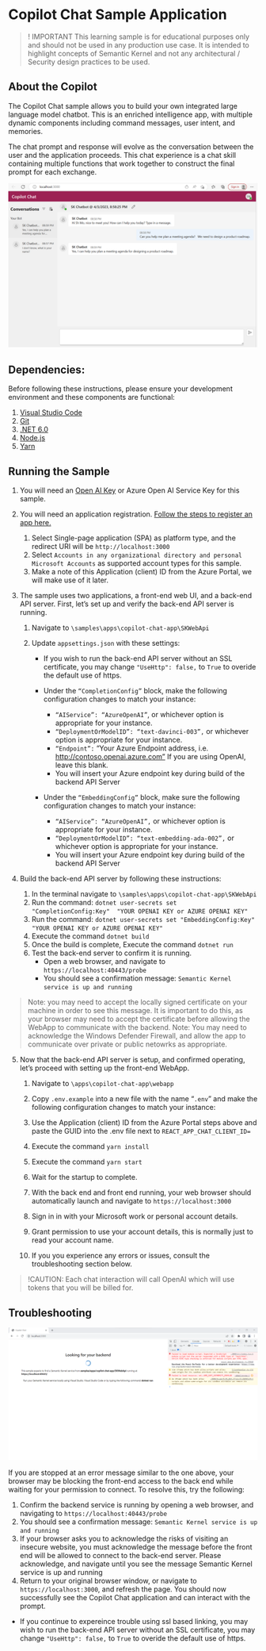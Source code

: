 # Copilot Chat Sample Application
>! IMPORTANT  This learning sample is for educational purposes only and should not be used in any production use case.  It is intended to highlight concepts of Semantic Kernel and not any architectural / Security design practices to be used.

## About the Copilot 
The Copilot Chat sample allows you to build your own integrated large language model chatbot.  This is an enriched intelligence app, with multiple dynamic components including command messages, user intent, and memories.  

The chat prompt and response will evolve as the conversation between the user and the application proceeds.  This chat experience is a chat skill containing multiple functions that work together to construct the final prompt for each exchange.


![UI Sample](images/UI-Sample.png)

## Dependencies:

Before following these instructions, please ensure your development environment and these components are functional:
1.	[Visual Studio Code](https://code.visualstudio.com/Download)
2.	[Git](https://git-scm.com/book/en/v2/Getting-Started-Installing-Git)
3.	[.NET 6.0](https://dotnet.microsoft.com/en-us/download/dotnet/6.0)
4.	[Node.js](https://nodejs.org/en/download)
5.	[Yarn](https://classic.yarnpkg.com/lang/en/docs/install)


## Running the Sample
1.	You will need an [Open AI Key](https://platform.openai.com/account/api-keys) or Azure Open AI Service Key for this sample.
2.	You will need an application registration.  [Follow the steps to register an app here.](https://learn.microsoft.com/en-us/azure/active-directory/develop/quickstart-register-app)

    1. Select Single-page application (SPA) as platform type, and the redirect URI will be `http://localhost:3000`
    2.	Select `Accounts in any organizational directory and personal Microsoft Accounts` as supported account types for this sample.
    3. Make a note of this Application (client) ID from the Azure Portal, we will make use of it later.
3.	The sample uses two applications, a front-end web UI, and a back-end API server.  First, let’s set up and verify the back-end API server is running.

    1. Navigate to `\samples\apps\copilot-chat-app\SKWebApi`
    2.	Update `appsettings.json` with these settings:

          *	If you wish to run the back-end API server without an SSL certificate, you may change `"UseHttp": false,` to `True` to overide the default use of https.

          *	Under the `“CompletionConfig”` block, make the following configuration changes to match your instance:

            * `“AIService”: “AzureOpenAI”`, or whichever option is appropriate for your instance.
            * `“DeploymentOrModelID”: “text-davinci-003”,` or whichever option is appropriate for your instance.  
            * `“Endpoint”:` “Your Azure Endpoint address, i.e. http://contoso.openai.azure.com”  If you are using OpenAI, leave this blank.
            * You will insert your Azure endpoint key during build of the backend API Server

        * Under the `“EmbeddingConfig”` block, make sure the following configuration changes to match your instance:
            * `“AIService”: “AzureOpenAI”,` or whichever option is appropriate for your instance.
            * `“DeploymentOrModelID”: “text-embedding-ada-002”,` or whichever option is appropriate for your instance.    
            *	You will insert your Azure endpoint key during build of the backend API Server
            
4. Build the back-end API server by following these instructions:
    1.	In the terminal navigate to  `\samples\apps\copilot-chat-app\SKWebApi`
    2. Run the command: `dotnet user-secrets set "CompletionConfig:Key"  "YOUR OPENAI KEY or AZURE OPENAI KEY"`
    3. Run the command: `dotnet user-secrets set "EmbeddingConfig:Key" "YOUR OPENAI KEY or AZURE OPENAI KEY"`
    4. Execute the command `dotnet build`
    5.	Once the build is complete, Execute the command `dotnet run`
    6.	Test the back-end server to confirm it is running.
        * Open a web browser, and navigate to `https://localhost:40443/probe`
        * You should see a confirmation message: `Semantic Kernel service is up and running`
>Note: you may need to accept the locally signed certificate on your machine in order to see this message.  It is important to do this, as your browser may need to accept the certificate before allowing the WebApp to communicate with the backend.
>Note: You may need to acknowledge the Windows Defender Firewall, and allow the app to communicate over private or public netowrks as appropriate.
5.	Now that the back-end API server is setup, and confirmed operating, let’s proceed with setting up the front-end WebApp.
    1. Navigate to `\apps\copilot-chat-app\webapp`
    2.	Copy `.env.example` into a new file with the name “`.env`” and make the following configuration changes to match your instance:
    3. Use the Application (client) ID from the Azure Portal steps above and paste the GUID into the .env file next to `REACT_APP_CHAT_CLIENT_ID= `
    4.	Execute the command `yarn install`
    5.	Execute the command `yarn start`

    6. Wait for the startup to complete.
    7. With the back end and front end running, your web browser should automatically launch and navigate to `https://localhost:3000`
    8. Sign in in with your Microsoft work or personal account details.
    9. Grant permission to use your account details, this is normally just to read your account name.
    10.	If you you experience any errors or issues, consult the troubleshooting section below.
> !CAUTION: Each chat interaction will call OpenAI which will use tokens that you will be billed for.

## Troubleshooting
![](images/Cert-Issue.png)

If you are stopped at an error message similar to the one above, your browser may be blocking the front-end access to the back end while waiting for your permission to connect.   To resolve this, try the following:
1.	Confirm the backend service is running by opening a web browser, and navigating to `https://localhost:40443/probe`
2.	You should see a confirmation message: `Semantic Kernel service is up and running`
3.	If your browser asks you to acknowledge the risks of visiting an insecure website, you must acknowledge the message before the front end will be allowed to connect to the back-end server.  Please acknowledge, and navigate until you see the message Semantic Kernel service is up and running
4.	Return to your original browser window, or navigate to `https://localhost:3000`, and refresh the page.  You should now successfully see the Copilot Chat application and can interact with the prompt.

* If you continue to expereince trouble using ssl based linking, you may wish to run the back-end API server without an SSL certificate, you may change `"UseHttp": false,` to `True` to overide the default use of https.


